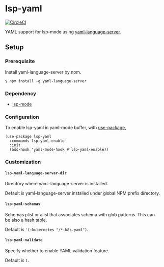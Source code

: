# lsp-yaml

[![CircleCI](https://circleci.com/gh/iquiw/lsp-yaml.svg?style=svg)](https://circleci.com/gh/iquiw/lsp-yaml)

YAML support for lsp-mode using [yaml-language-server](https://github.com/redhat-developer/yaml-language-server).

## Setup

### Prerequisite

Install yaml-language-server by npm.

``` console
$ npm install -g yaml-language-server
```

### Dependency

* [lsp-mode](https://github.com/emacs-lsp/lsp-mode)

### Configuration

To enable lsp-yaml in yaml-mode buffer, with [use-package](https://github.com/jwiegley/use-package),

``` emacs-lisp
(use-package lsp-yaml
  :commands lsp-yaml-enable
  :init
  (add-hook 'yaml-mode-hook #'lsp-yaml-enable))
```

### Customization

#### `lsp-yaml-language-server-dir`

Directory where yaml-language-server is installed.

Default is yaml-language-server installed under global NPM prefix directory.

#### `lsp-yaml-schemas`

Schemas plist or alist that associates schema with glob patterns.
This can be also a hash table.

Default is `'(:kubernetes "/*-k8s.yaml")`.

#### `lsp-yaml-validate`

Specify whether to enable YAML validation feature.

Default is `t`.

